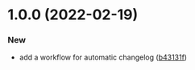 # 1.0.0 (2022-02-19)


### New

* add a workflow for automatic changelog ([b43131f](https://github.com/rafalkrol-xyz/github-actions-workflows/commit/b43131f3d9fac2c52d02fe121f946647bfe07f1b))
